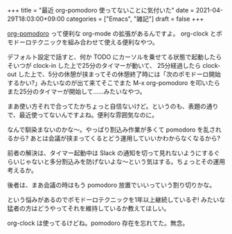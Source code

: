 +++
title = "最近 org-pomodoro 使ってないことに気付いた"
date = 2021-04-29T18:03:00+09:00
categories = ["Emacs", "雑記"]
draft = false
+++

[org-pomodoro](https://github.com/marcinkoziej/org-pomodoro) って便利な org-mode の拡張があるんですよ。
org-clock とポモドーロテクニックを組み合わせて使える便利なやつ。

デフォルト設定で話すと、何か TODO にカーソルを乗せてる状態で起動したらそいつが clock-in した上で25分のタイマーが動いて、
25分経過したら clock-out した上で、5分の休憩が挟まってその休憩終了時には「次のポモドーロ開始するかい?」みたいなのが出て来てそこでまた M-x org-pomodoro を叩いたらまた25分のタイマーが開始して……みたいなやつ。

まあ使い方それで合ってたかちょっと自信ないけど。というのも、表題の通りで、最近使ってないんですよね。便利な雰囲気なのに。

なんで馴染まないのかな〜。やっぱり割込み作業が多くて pomodoro を乱されるから?
あとは会議が挟まってくるとどう運用していいかわからなくなるから?

前者の解決は、タイマー起動中は Slack の通知を切って見れないようにするぐらいじゃないと多分割込みを防げないよな〜という気はする。ちょっとその運用考えるか。

後者は、まあ会議の時はもう pomodoro 放置でいいっていう割り切りかな。

という悩みがあるのでポモドーロテクニックを1年以上継続しているぞ! みたいな猛者の方はどうやってそれを維持しているか教えてほしい。

org-clock は使ってるけどね。pomodoro 存在を忘れてた。無念。
